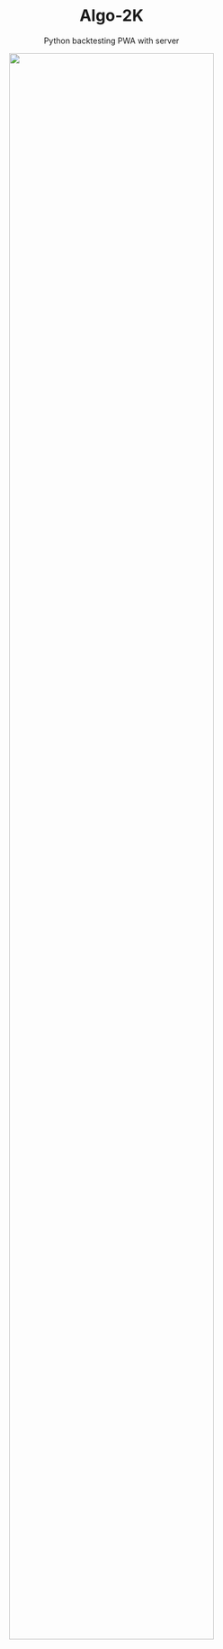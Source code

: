 
<div align="center">
<h1> Algo-2K </h1>


Python backtesting PWA with server 
</div>

<p align="center">
  <img width="85%" src="https://github.com/wisespira/Algo-2K/blob/master/b6040184%20Algo%20Poster.png">
</p>
